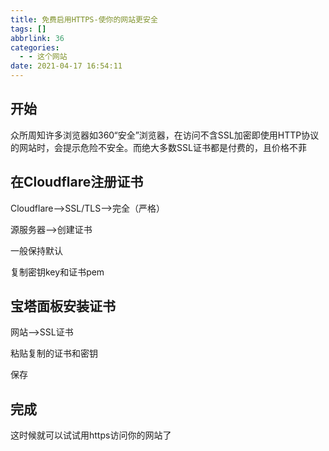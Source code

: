 ```yaml
---
title: 免费启用HTTPS-使你的网站更安全
tags: []
abbrlink: 36
categories:
  - - 这个网站
date: 2021-04-17 16:54:11
---
```


## 开始

众所周知许多浏览器如360“安全”浏览器，在访问不含SSL加密即使用HTTP协议的网站时，会提示危险不安全。而绝大多数SSL证书都是付费的，且价格不菲

## 在Cloudflare注册证书

Cloudflare-->SSL/TLS-->完全（严格）

源服务器-->创建证书

一般保持默认

复制密钥key和证书pem

## 宝塔面板安装证书

网站-->SSL证书

粘贴复制的证书和密钥

保存

## 完成

这时候就可以试试用https访问你的网站了
